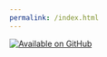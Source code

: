 ```yaml
---
permalink: /index.html
---
```


[![Available on GitHub](https://img.shields.io/badge/Available%20on-GitHub-white?style=flat-square&logo=github)](https://github.com/mb2g17/AngularShopper)